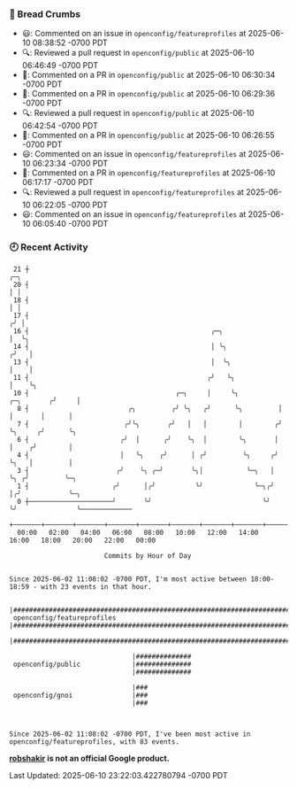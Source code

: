 ### 🍞 Bread Crumbs

 * 😃: Commented on an issue in `openconfig/featureprofiles` at 2025-06-10 08:38:52 -0700 PDT
 * 🔍: Reviewed a pull request in  `openconfig/public` at 2025-06-10 06:46:49 -0700 PDT
 * 💬: Commented on a PR in  `openconfig/public` at 2025-06-10 06:30:34 -0700 PDT
 * 💬: Commented on a PR in  `openconfig/public` at 2025-06-10 06:29:36 -0700 PDT
 * 🔍: Reviewed a pull request in  `openconfig/public` at 2025-06-10 06:42:54 -0700 PDT
 * 💬: Commented on a PR in  `openconfig/public` at 2025-06-10 06:26:55 -0700 PDT
 * 😃: Commented on an issue in `openconfig/featureprofiles` at 2025-06-10 06:23:34 -0700 PDT
 * 💬: Commented on a PR in  `openconfig/featureprofiles` at 2025-06-10 06:17:17 -0700 PDT
 * 🔍: Reviewed a pull request in  `openconfig/featureprofiles` at 2025-06-10 06:22:05 -0700 PDT
 * 😃: Commented on an issue in `openconfig/featureprofiles` at 2025-06-10 06:05:40 -0700 PDT

### 🕘 Recent Activity
```
 21 ┼                                                                            ╭─╮
 20 ┤                                                                            │ │
 18 ┤                                                                            │ │
 17 ┤                                                                           ╭╯ │
 16 ┤                                              ╭─╮                          │  ╰╮
 14 ┤                                              │ ╰╮                        ╭╯   │
 13 ┤                                              │  ╰╮                       │    │
 11 ┤                                             ╭╯   ╰╮                      │    ╰╮
 10 ┤                                     ╭─╮     │     ╰╮          ╭─╮       ╭╯     │
  8 ┤                         ╭╮         ╭╯ ╰╮   ╭╯      ╰╮         │ │       │      │
  7 ┤                        ╭╯╰╮       ╭╯   │   │        │        ╭╯ ╰╮     ╭╯      ╰╮
  6 ┤                       ╭╯  │      ╭╯    ╰╮  │        ╰╮       │   │    ╭╯        │
  4 ┤                       │   ╰╮    ╭╯      │ ╭╯         ╰╮     ╭╯   ╰╮   │         │
  3 ┤                      ╭╯    ╰╮ ╭─╯       ╰╮│           ╰─╮   │     ╰╮ ╭╯         ╰─╮
  1 ┤                     ╭╯      │╭╯          ╰╯             ╰─╮╭╯      │╭╯            ╰─╮
  0 ┼─────────────────────╯       ╰╯                            ╰╯       ╰╯               ╰─────────────
    +───────+───────+───────+───────+───────+───────+───────+───────+───────+───────+───────+───────+────
  00:00   02:00   04:00   06:00   08:00   10:00   12:00   14:00   16:00   18:00   20:00   22:00   00:00   

						Commits by Hour of Day


Since 2025-06-02 11:08:02 -0700 PDT, I'm most active between 18:00-18:59 - with 23 events in that hour.

```



```
                               |###################################################################################
 openconfig/featureprofiles    |###################################################################################
                               |###################################################################################

                               |##############
 openconfig/public             |##############
                               |##############

                               |###
 openconfig/gnoi               |###
                               |###



Since 2025-06-02 11:08:02 -0700 PDT, I've been most active in openconfig/featureprofiles, with 83 events.

```
**[robshakir](mailto:robjs@google.com) is not an official Google product.**  


Last Updated: 2025-06-10 23:22:03.422780794 -0700 PDT
